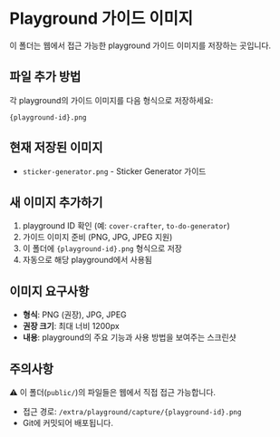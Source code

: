 # Playground 가이드 이미지

이 폴더는 웹에서 접근 가능한 playground 가이드 이미지를 저장하는 곳입니다.

## 파일 추가 방법

각 playground의 가이드 이미지를 다음 형식으로 저장하세요:

```
{playground-id}.png
```

## 현재 저장된 이미지

- `sticker-generator.png` - Sticker Generator 가이드

## 새 이미지 추가하기

1. playground ID 확인 (예: `cover-crafter`, `to-do-generator`)
2. 가이드 이미지 준비 (PNG, JPG, JPEG 지원)
3. 이 폴더에 `{playground-id}.png` 형식으로 저장
4. 자동으로 해당 playground에서 사용됨

## 이미지 요구사항

- **형식**: PNG (권장), JPG, JPEG
- **권장 크기**: 최대 너비 1200px
- **내용**: playground의 주요 기능과 사용 방법을 보여주는 스크린샷

## 주의사항

⚠️ 이 폴더(`public/`)의 파일들은 웹에서 직접 접근 가능합니다.
- 접근 경로: `/extra/playground/capture/{playground-id}.png`
- Git에 커밋되어 배포됩니다.
